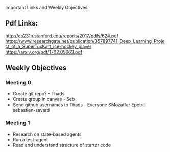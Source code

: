 Important Links and Weekly Objectives

## Pdf Links: 
http://cs231n.stanford.edu/reports/2017/pdfs/624.pdf
https://www.researchgate.net/publication/357897741_Deep_Learning_Project_of_a_SuperTuxKart_ice-hockey_player
https://arxiv.org/pdf/1702.05663.pdf


## Weekly Objectives

### Meeting 0
  - Create git repo? - Thads
  - Create group in canvas - Seb 
  - Send github usernames to Thads - Everyone
      SMozaffar
      Epetrill
      sebastien-savard


### Meeting 1
  - Research on state-based agents
  - Run a test-agent
  - Read and understand structure of starter code
